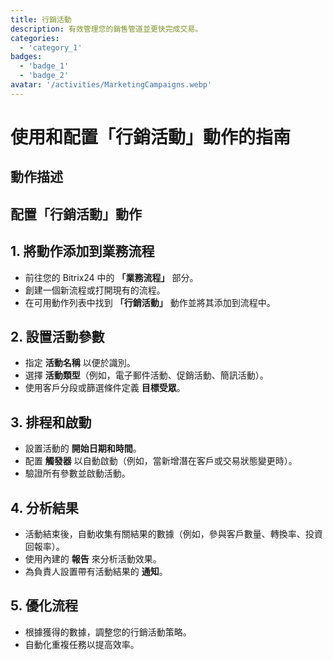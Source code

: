 ```yaml
---
title: 行銷活動
description: 有效管理您的銷售管道並更快完成交易。
categories: 
  - 'category_1'
badges: 
  - 'badge_1'
  - 'badge_2'
avatar: '/activities/MarketingCampaigns.webp'
---
```

# 使用和配置「行銷活動」動作的指南

## 動作描述

## **配置「行銷活動」動作**

## 1. 將動作添加到業務流程
- 前往您的 Bitrix24 中的 **「業務流程」** 部分。
- 創建一個新流程或打開現有的流程。
- 在可用動作列表中找到 **「行銷活動」** 動作並將其添加到流程中。

## 2. 設置活動參數
- 指定 **活動名稱** 以便於識別。
- 選擇 **活動類型**（例如，電子郵件活動、促銷活動、簡訊活動）。
- 使用客戶分段或篩選條件定義 **目標受眾**。

## 3. 排程和啟動
- 設置活動的 **開始日期和時間**。
- 配置 **觸發器** 以自動啟動（例如，當新增潛在客戶或交易狀態變更時）。
- 驗證所有參數並啟動活動。

## 4. 分析結果
- 活動結束後，自動收集有關結果的數據（例如，參與客戶數量、轉換率、投資回報率）。
- 使用內建的 **報告** 來分析活動效果。
- 為負責人設置帶有活動結果的 **通知**。

## 5. 優化流程
- 根據獲得的數據，調整您的行銷活動策略。
- 自動化重複任務以提高效率。
